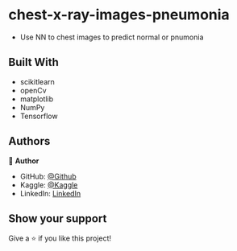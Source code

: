 # chest-x-ray-images-pneumonia

- Use NN to chest images to predict normal or pnumonia

## Built With

- scikitlearn
- openCv
- matplotlib
- NumPy
- Tensorflow
  
## Authors

👤 **Author**

- GitHub: [@Github](https://github.com/Abdona)
- Kaggle: [@Kaggle](https://www.kaggle.com/abdulrahmannaser)
- LinkedIn: [LinkedIn](https://www.linkedin.com/in/abdulrahmannaserelawady/)

## Show your support

Give a ⭐️ if you like this project!
